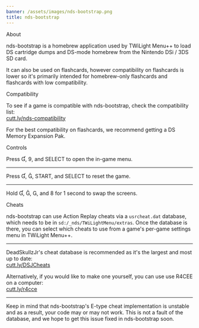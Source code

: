 ```yaml
---
banner: /assets/images/nds-bootstrap.png
title: nds-bootstrap
---
```


<div id="about" class="section-title">About</div>
<div class="section-body">
    <p>
        nds-bootstrap is a homebrew application used by TWiLight Menu++ to load DS cartridge dumps and DS-mode homebrew from the Nintendo DSi / 3DS SD card.
    </p>
    <p>
        It can also be used on flashcards, however compatibility on flashcards is lower so it's primarily intended for homebrew-only flashcards and flashcards with low compatibility.
    </p>
</div>

<div id="compatibility" class="section-title">Compatibility</div>
<div class="section-body">
    <p>
        To see if a game is compatible with nds-bootstrap, check the compatibility list:<br><a href="https://cutt.ly/nds-compatibility">cutt.ly/nds-compatibility</a>
    </p>
    <p>
        For the best compatibility on flashcards, we recommend getting a DS Memory Expansion Pak.
    </p>
</div>

<div id="controls" class="section-title">Controls</div>
<div class="section-body">
    <p class="mb-0">
        Press &#xE004;, &#xE07A;, and SELECT to open the in-game menu.
    </p>
    <hr>
    <p class="mb-0">
        Press &#xE004;, &#xE005;, START, and SELECT to reset the game.
    </p>
    <hr>
    <p class="mb-0">
        Hold &#xE004;, &#xE005;, &#xE002;, and &#xE079; for 1 second to swap the screens.
    </p>
</div>

<div id="cheats" class="section-title">Cheats</div>
<div class="section-body">
    <p>
        nds-bootstrap can use Action Replay cheats via a <code>usrcheat.dat</code> database, which needs to be in <code>sd:/_nds/TWiLightMenu/extras</code>. Once the database is there, you can select which cheats to use from a game's per-game settings menu in TWiLight Menu++.
    </p>
    <hr>
    <p>
        DeadSkullzJr's cheat database is recommended as it's the largest and most up to date:<br><a href="https://cutt.ly/DSJCheats">cutt.ly/DSJCheats</a>
    </p>
    <p>
        Alternatively, if you would like to make one yourself, you can use use R4CEE on a computer:<br><a href="https://cutt.ly/r4cce">cutt.ly/r4cce</a>
    </p>
    <hr>
    <p>
        Keep in mind that nds-bootstrap's E-type cheat implementation is unstable and as a result, your code may or may not work. This is not a fault of the database, and we hope to get this issue fixed in nds-bootstrap soon.
    </p>
</div>
